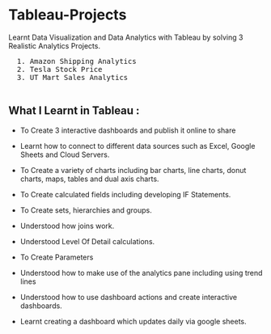 # Tableau-Projects
Learnt Data Visualization and Data Analytics with Tableau by solving 3 Realistic Analytics Projects.
     
  <pre>
  1. Amazon Shipping Analytics       
  2. Tesla Stock Price                
  3. UT Mart Sales Analytics                 
  </pre>  
    
## What I Learnt in Tableau :  

 
  - To Create 3 interactive dashboards and publish it online to share

  - Learnt how to connect to different data sources such as Excel, Google Sheets and Cloud Servers.

  - To Create a variety of charts including bar charts, line charts, donut charts, maps, tables and dual axis charts.

  - To Create calculated fields including developing IF Statements.

  - To Create sets, hierarchies and groups.

  - Understood how joins work.

  - Understood Level Of Detail calculations.

  - To Create Parameters

  - Understood how to make use of the analytics pane including using trend lines

  - Understood how to use dashboard actions and create interactive dashboards.

  - Learnt creating a dashboard which updates daily via google sheets.            

   
    
